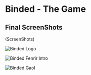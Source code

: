 # Binded - The Game

## Final ScreenShots
(ScreenShots)

![Binded Logo](https://i.imgur.com/ugV5gJX.png)

![Binded Fenrir Intro](https://i.imgur.com/uZ1w1kV.png)

![Binded Gaol](https://i.imgur.com/7DEkB2N.png)
